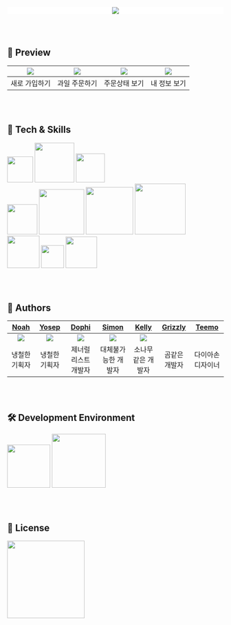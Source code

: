 <div align="center" style="background-color: #FFFFFF">
  <img src="https://user-images.githubusercontent.com/81340603/182753806-7eb510f4-a895-4090-b87d-55b98239e249.PNG">
</div>

<br><br>

## 📱  Preview
|<img src="https://user-images.githubusercontent.com/103012086/182745986-fcb82d5f-11e0-4ddb-af1f-f5ac62ca0b60.gif"/>|<img src="https://user-images.githubusercontent.com/103012086/182746014-64023863-af95-4964-a07e-8533e0e1be17.gif"/>|<img src="https://user-images.githubusercontent.com/103012086/182746028-4c7690f2-1fd8-4aba-9aa0-5b370032eefa.gif"/>|<img src="https://user-images.githubusercontent.com/103012086/182746031-2a549f46-0fe9-4648-9af2-1c42540e6561.gif"/>|
|:---:|:---:|:---:|:---:|
|<center>새로 가입하기</center>|<center>과일 주문하기</center>|<center>주문상태 보기</center>|<center>내 정보 보기</center>|

<br><br>

## 🔩  Tech & Skills
<img width="60" src="https://img.shields.io/badge/UIKit-blue"> <img width="92" src="https://img.shields.io/badge/Firebase-blue"> <img width="67" src="https://img.shields.io/badge/Lottie-blue"><br>
<img width="70" src="https://img.shields.io/badge/Figma-red"> <img width="105" src="https://img.shields.io/badge/Illustrator-red"> <img width="110" src="https://img.shields.io/badge/Photoshop-red"> <img width="118" src="https://img.shields.io/badge/After Effect-red"><br>
<img width="75" src="https://img.shields.io/badge/Github-yellow"> <img width="53" src="https://img.shields.io/badge/Miro-yellow"> <img width="73" src="https://img.shields.io/badge/Notion-yellow"><br>

<br><br> 

## 👥  Authors
|[Noah](https://github.com/PJunyeong)|[Yosep](https://github.com/pis3120)|[Dophi](https://github.com/ddophi98)|[Simon](https://github.com/dgfghsjd)|[Kelly](https://github.com/Kelly-Chui)|[Grizzly](https://github.com/Lim-YongKwan)|[Teemo](https://github.com/teethemoji)|
|:---:|:---:|:---:|:---:|:---:|:---:|:---:|
|<img src="https://user-images.githubusercontent.com/81340603/182752802-4c068440-c027-4fdd-ba8c-6572aecd1c95.PNG"/>|<img src="https://user-images.githubusercontent.com/81340603/182753751-20b1dd3f-0b0c-4e0f-9192-f7f4030d3867.PNG"/>|<img src="https://user-images.githubusercontent.com/81340603/182752782-45613980-b928-48c8-965f-c68a50bf316d.PNG"/>|<img src="https://user-images.githubusercontent.com/81340603/182752792-c78d7062-f8a0-47fb-b341-248839ceffe3.PNG"/>|<img src="https://user-images.githubusercontent.com/81340603/182752794-2c8f41fd-929f-4b8b-93ff-11bc1900927b.PNG"/>|
|냉철한 기획자|냉철한 기획자|제너럴리스트 개발자|대체불가능한 개발자|소나무같은 개발자|곰같은 개발자|다이아손 디자이너|

<br><br>

## 🛠  Development Environment
<img width="100" src="https://img.shields.io/badge/iOS-15.4-silver"> <img width="125" src="https://img.shields.io/badge/Xcode-13.4-blue">

<br><br>

## 🔏  License
<img width="180" src="https://img.shields.io/badge/Apache License-2.0-yellow">
